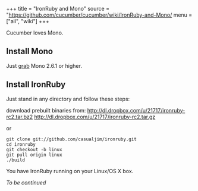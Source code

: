 +++
title = "IronRuby and Mono"
source = "https://github.com/cucumber/cucumber/wiki/IronRuby-and-Mono/
menu = ["all", "wiki"]
+++

Cucumber loves Mono.

Install Mono
------------

Just [grab](http://www.go-mono.com/mono-downloads/download.html) Mono 2.6.1 or higher.

Install IronRuby
----------------

Just stand in any directory and follow these steps:

download prebuilt binaries from:
http://dl.dropbox.com/u/21717/ironruby-rc2.tar.bz2
http://dl.dropbox.com/u/21717/ironruby-rc2.tar.gz

or

    git clone git://github.com/casualjim/ironruby.git
    cd ironruby
    git checkout -b linux
    git pull origin linux
    ./build

You have IronRuby running on your Linux/OS X box.

*To be continued*

